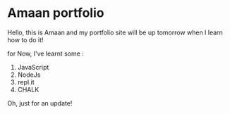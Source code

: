 # Amaan portfolio

Hello, this is Amaan and my portfolio site will be up tomorrow when I learn how to do it!

for Now, I've learnt some :
1. JavaScript
1. NodeJs
1. repl.it
1. CHALK 

Oh, just for an update!
